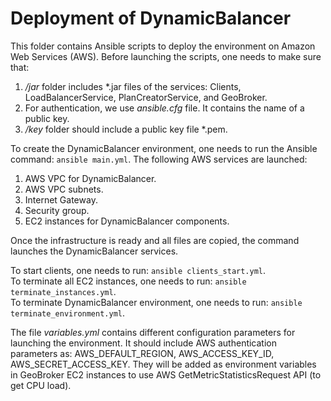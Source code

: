 # Deployment of DynamicBalancer

This folder contains Ansible scripts to deploy the environment on Amazon Web Services (AWS). Before launching the scripts, one needs to make sure that:
1. */jar* folder includes *.jar files of the services: Clients, LoadBalancerService, PlanCreatorService, and GeoBroker.
2. For authentication, we use *ansible.cfg* file. It contains the name of a public key. 
3. */key* folder should include a public key file *.pem.

To create the DynamicBalancer environment, one needs to run the Ansible command: `ansible main.yml`. The following AWS services are launched:
1. AWS VPC for DynamicBalancer.
2. AWS VPC subnets.
3. Internet Gateway.
4. Security group.
5. EC2 instances for DynamicBalancer components.

Once the infrastructure is ready and all files are copied, the command launches the DynamicBalancer services. 

To start clients, one needs to run: `ansible clients_start.yml`. <br />
To terminate all EC2 instances, one needs to run: `ansible terminate_instances.yml`. <br />
To terminate DynamicBalancer environment, one needs to run: `ansible terminate_environment.yml`. <br />

The file *variables.yml* contains different configuration parameters for launching the environment. It should include AWS authentication parameters as: AWS_DEFAULT_REGION, AWS_ACCESS_KEY_ID, AWS_SECRET_ACCESS_KEY. They will be added as environment variables in GeoBroker EC2 instances to use AWS GetMetricStatisticsRequest API (to get CPU load).

 
